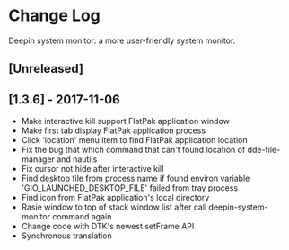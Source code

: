 # Change Log
Deepin system monitor: a more user-friendly system monitor.

## [Unreleased]


## [1.3.6] - 2017-11-06
- Make interactive kill support FlatPak application window
- Make first tab display FlatPak application process
- Click 'location' menu item to find FlatPak application location
- Fix the bug that which command that can't found location of dde-file-manager and nautils
- Fix cursor not hide after interactive kill
- Find desktop file from process name if found environ variable 'GIO_LAUNCHED_DESKTOP_FILE' failed from tray process
- Find icon from FlatPak application's local directory
- Rasie window to top of stack window list after call deepin-system-monitor command again
- Change code with DTK's newest setFrame API
- Synchronous translation


